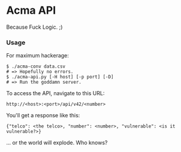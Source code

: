 Acma API
========

Because Fuck Logic. ;)

### Usage ###
For maximum hackerage:

```
$ ./acma-conv data.csv
# => Hopefully no errors.
$ ./acma-api.py [-H host] [-p port] [-D]
# => Run the goddamn server.
```

To access the API, navigate to this URL:

```
http://<host>:<port>/api/v42/<number>
```

You'll get a response like this:

```
{"telco": <the telco>, "number": <number>, "vulnerable": <is it vulnerable?>}
```

... or the world will explode. Who knows?
